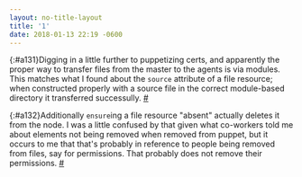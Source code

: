 ```yaml
---
layout: no-title-layout
title: '1'
date: 2018-01-13 22:19 -0600
---
```

[](){:#a131}Digging in a little further to puppetizing certs, and apparently the proper way to transfer files from the master to the agents is via modules. This matches what I found about the `source` attribute of a file resource; when constructed properly with a source file in the correct module-based directory it transferred successully. [#](#a131)

[](){:#a132}Additionally `ensure`ing a file resource "absent" actually deletes it from the node. I was a little confused by that given what co-workers told me about elements not being removed when removed from puppet, but it occurs to me that that's probably in reference to people being removed from files, say for permissions. That probably does not remove their permissions. [#](#a132)

